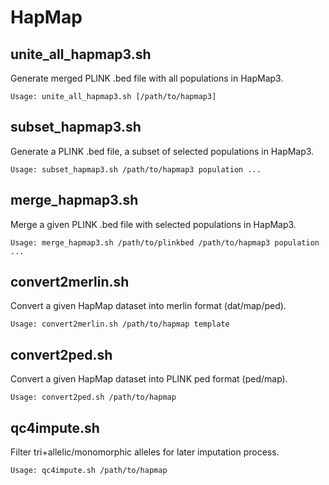 HapMap
=========

## unite_all_hapmap3.sh
Generate merged PLINK .bed file with all populations in HapMap3.

```{shell}
Usage: unite_all_hapmap3.sh [/path/to/hapmap3]
```

## subset_hapmap3.sh
Generate a PLINK .bed file, a subset of selected populations in HapMap3.

```{shell}
Usage: subset_hapmap3.sh /path/to/hapmap3 population ...
```

## merge_hapmap3.sh
Merge a given PLINK .bed file with selected populations in HapMap3. 

```{shell}
Usage: merge_hapmap3.sh /path/to/plinkbed /path/to/hapmap3 population ... 
```

## convert2merlin.sh
Convert a given HapMap dataset into merlin format (dat/map/ped).

```{shell}
Usage: convert2merlin.sh /path/to/hapmap template
```

## convert2ped.sh
Convert a given HapMap dataset into PLINK ped format (ped/map).

```{shell}
Usage: convert2ped.sh /path/to/hapmap
```

## qc4impute.sh
Filter tri+allelic/monomorphic alleles for later imputation process.

```{shell}
Usage: qc4impute.sh /path/to/hapmap
```


